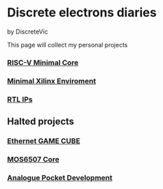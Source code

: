 # Discrete electrons diaries
<link rel="stylesheet" type="text/css" href="/css/style.css">

by DiscreteVic

This page will collect my personal projects

### [RISC-V Minimal Core](/RISC-V_Minimal_Core/) #

### [Minimal Xilinx Enviroment](/Minimal_Xilinx_Env/)

### [RTL IPs](/RTL_IPs/)


## Halted projects

### [Ethernet GAME CUBE](/Ethernet_Game_Cube/) #

### [MOS6507 Core](/MOS6507_core/) #

### [Analogue Pocket Development](/Analogue_Pocket_Development/) #

